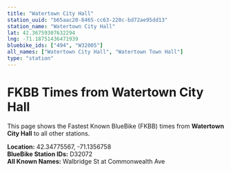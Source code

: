 ```yaml
---
title: "Watertown City Hall"
station_uuid: "b65aac20-8465-cc63-220c-bd72ae95dd13"
station_name: "Watertown City Hall"
lat: 42.36759307632294
lng: -71.18751436471939
bluebike_ids: ["494", "W32005"]
all_names: ["Watertown City Hall", "Watertown Town Hall"]
type: "station"
---
```


# FKBB Times from Watertown City Hall

This page shows the Fastest Known BlueBike (FKBB) times from **Watertown City Hall** to all other stations.

**Location:** 42.34775567, -71.1356758  
**BlueBike Station IDs:** D32072  
**All Known Names:** Walbridge St at Commonwealth Ave

